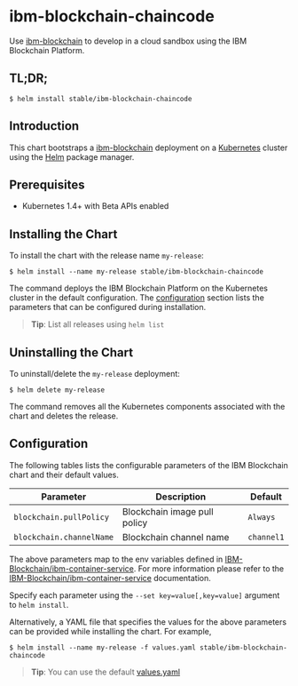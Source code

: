 # ibm-blockchain-chaincode

Use [ibm-blockchain](https://ibm-blockchain.github.io) to develop in a cloud sandbox using the IBM Blockchain Platform.

## TL;DR;

```console
$ helm install stable/ibm-blockchain-chaincode
```

## Introduction

This chart bootstraps a [ibm-blockchain](https://ibm-blockchain.github.io) deployment on a [Kubernetes](http://kubernetes.io) cluster using the [Helm](https://helm.sh) package manager.

## Prerequisites

- Kubernetes 1.4+ with Beta APIs enabled

## Installing the Chart

To install the chart with the release name `my-release`:

```console
$ helm install --name my-release stable/ibm-blockchain-chaincode
```

The command deploys the IBM Blockchain Platform on the Kubernetes cluster in the default configuration. The [configuration](#configuration) section lists the parameters that can be configured during installation.

> **Tip**: List all releases using `helm list`

## Uninstalling the Chart

To uninstall/delete the `my-release` deployment:

```console
$ helm delete my-release
```

The command removes all the Kubernetes components associated with the chart and deletes the release.

## Configuration

The following tables lists the configurable parameters of the IBM Blockchain chart and their default values.

|             Parameter              |               Description                |                         Default                          |
|------------------------------------|------------------------------------------|----------------------------------------------------------|
| `blockchain.pullPolicy`            | Blockchain image pull policy             | `Always`                                                 |
| `blockchain.channelName`           | Blockchain channel name                  | `channel1`                                               |

The above parameters map to the env variables defined in [IBM-Blockchain/ibm-container-service](https://github.ibm.com/IBM-Blockchain/ibm-container-service). For more information please refer to the [IBM-Blockchain/ibm-container-service](https://github.ibm.com/IBM-Blockchain/ibm-container-service) documentation.

Specify each parameter using the `--set key=value[,key=value]` argument to `helm install`.

Alternatively, a YAML file that specifies the values for the above parameters can be provided while installing the chart. For example,

```console
$ helm install --name my-release -f values.yaml stable/ibm-blockchain-chaincode
```

> **Tip**: You can use the default [values.yaml](values.yaml)
